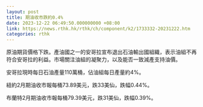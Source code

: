```yaml
---
layout: post
title: 期油收市跌約0.4%
date: 2023-12-22 06:49:50.000000000 +08:00
link: https://news.rthk.hk/rthk/ch/component/k2/1733332-20231222.htm
categories: rthk
---
```


原油期貨價格下跌。產油國之一的安哥拉宣布退出石油輸出國組織，表示油組不再符合安哥拉的利益。市場關注油組的凝聚力，以及能否一致減產支持油價。

安哥拉現時每日石油產量110萬桶，佔油組每日產量約4%。

紐約2月期油收市報每桶73.89美元，跌33美仙，跌幅0.44%。

布蘭特2月期油收市報每桶79.39美元，跌31美仙，跌幅0.39%。
